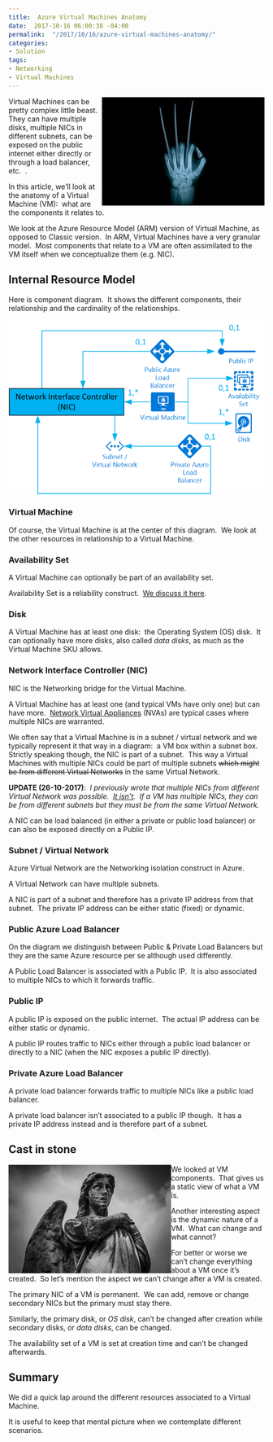 ```yaml
---
title:  Azure Virtual Machines Anatomy
date:  2017-10-16 06:00:38 -04:00
permalink:  "/2017/10/16/azure-virtual-machines-anatomy/"
categories:
- Solution
tags:
- Networking
- Virtual Machines
---
```

<a href="assets/2017/10/azure-virtual-machines-anatomy/hand-2194170_640.jpg"><img style="border:0 currentcolor;float:right;display:inline;background-image:none;" title="hand-2194170_640" src="assets/2017/10/azure-virtual-machines-anatomy/hand-2194170_640_thumb.jpg" alt="hand-2194170_640" width="320" height="213" align="right" border="0" /></a>Virtual Machines can be pretty complex little beast.  They can have multiple disks, multiple NICs in different subnets, can be exposed on the public internet either directly or through a load balancer, etc.  .

In this article, we’ll look at the anatomy of a Virtual Machine (VM):  what are the components it relates to.

We look at the Azure Resource Model (ARM) version of Virtual Machine, as opposed to Classic version.  In ARM, Virtual Machines have a very granular model.  Most components that relate to a VM are often assimilated to the VM itself when we conceptualize them (e.g. NIC).
<h2>Internal Resource Model</h2>
Here is component diagram.  It shows the different components, their relationship and the cardinality of the relationships.

<a href="assets/2017/10/azure-virtual-machines-anatomy/image2.png"><img style="border:0 currentcolor;display:inline;background-image:none;" title="image" src="assets/2017/10/azure-virtual-machines-anatomy/image_thumb2.png" alt="image" border="0" /></a>
<h3>Virtual Machine</h3>
Of course, the Virtual Machine is at the center of this diagram.  We look at the other resources in relationship to a Virtual Machine.
<h3>Availability Set</h3>
A Virtual Machine can optionally be part of an availability set.

Availability Set is a reliability construct.  <a href="https://vincentlauzon.com/2015/10/21/azure-basics-availability-sets/">We discuss it here</a>.
<h3>Disk</h3>
A Virtual Machine has at least one disk:  the Operating System (OS) disk.  It can optionally have more disks, also called <em>data disks</em>, as much as the Virtual Machine SKU allows.
<h3>Network Interface Controller (NIC)</h3>
NIC is the Networking bridge for the Virtual Machine.

A Virtual Machine has at least one (and typical VMs have only one) but can have more.  <a href="https://azure.microsoft.com/en-us/solutions/network-appliances/" target="_blank" rel="noopener">Network Virtual Appliances</a> (NVAs) are typical cases where multiple NICs are warranted.

We often say that a Virtual Machine is in a subnet / virtual network and we typically represent it that way in a diagram:  a VM box within a subnet box.  Strictly speaking though, the NIC is part of a subnet.  This way a Virtual Machines with multiple NICs could be part of multiple subnets <span style="text-decoration:line-through;">which might be from different Virtual Networks</span> in the same Virtual Network.

<strong>UPDATE (26-10-2017)</strong>:  <em>I previously wrote that multiple NICs from different Virtual Network was possible.  <span style="text-decoration:underline;">It isn't</span>.  If a VM has multiple NICs, they can be from different subnets but they must be from the same Virtual Network.</em>

A NIC can be load balanced (in either a private or public load balancer) or can also be exposed directly on a Public IP.
<h3>Subnet / Virtual Network</h3>
Azure Virtual Network are the Networking isolation construct in Azure.

A Virtual Network can have multiple subnets.

A NIC is part of a subnet and therefore has a private IP address from that subnet.  The private IP address can be either static (fixed) or dynamic.
<h3>Public Azure Load Balancer</h3>
On the diagram we distinguish between Public &amp; Private Load Balancers but they are the same Azure resource per se although used differently.

A Public Load Balancer is associated with a Public IP.  It is also associated to multiple NICs to which it forwards traffic.
<h3>Public IP</h3>
A public IP is exposed on the public internet.  The actual IP address can be either static or dynamic.

A public IP routes traffic to NICs either through a public load balancer or directly to a NIC (when the NIC exposes a public IP directly).
<h3>Private Azure Load Balancer</h3>
A private load balancer forwards traffic to multiple NICs like a public load balancer.

A private load balancer isn’t associated to a public IP though.  It has a private IP address instead and is therefore part of a subnet.
<h2>Cast in stone</h2>
<a href="assets/2017/10/azure-virtual-machines-anatomy/pexels-photo-961271.jpg"><img style="border:0 currentcolor;float:left;display:inline;background-image:none;" title="pexels-photo-96127[1]" src="assets/2017/10/azure-virtual-machines-anatomy/pexels-photo-961271_thumb.jpg" alt="pexels-photo-96127[1]" width="320" height="213" align="left" border="0" /></a>We looked at VM components.  That gives us a static view of what a VM is.

Another interesting aspect is the dynamic nature of a VM.  What can change and what cannot?

For better or worse we can’t change everything about a VM once it’s created.  So let’s mention the aspect we can’t change after a VM is created.

The primary NIC of a VM is permanent.  We can add, remove or change secondary NICs but the primary must stay there.

Similarly, the primary disk, or <em>OS disk</em>, can’t be changed after creation while secondary disks, or <em>data disks</em>, can be changed.

The availability set of a VM is set at creation time and can’t be changed afterwards.
<h2>Summary</h2>
We did a quick lap around the different resources associated to a Virtual Machine.

It is useful to keep that mental picture when we contemplate different scenarios.